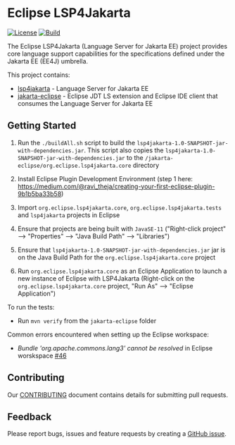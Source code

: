 # Eclipse LSP4Jakarta 
[![License](https://img.shields.io/badge/License-EPL%202.0-red.svg?label=license&logo=eclipse)](https://www.eclipse.org/legal/epl-2.0/) [![Build](https://github.com/eclipse/lsp4jakarta/workflows/Java%20CI%20-%20LSP4Jakarta/badge.svg)](https://github.com/eclipse/lsp4jakarta/actions)

The Eclipse LSP4Jakarta (Language Server for Jakarta EE) project provides core language support capabilities for the specifications defined under the Jakarta EE (EE4J) umbrella.

This project contains: 

- [lsp4jakarta](/lsp4jakarta) - Language Server for Jakarta EE
- [jakarta-eclipse](/jakarta-eclipse) - Eclipse JDT LS extension and Eclipse IDE client that consumes the Language Server for Jakarta EE

## Getting Started

1. Run the `./buildAll.sh` script to build the `lsp4jakarta-1.0-SNAPSHOT-jar-with-dependencies.jar`. This script also copies the `lsp4jakarta-1.0-SNAPSHOT-jar-with-dependencies.jar` to the `/jakarta-eclipse/org.eclipse.lsp4jakarta.core` directory

2. Install Eclipse Plugin Development Environment (step 1 here: https://medium.com/@ravi_theja/creating-your-first-eclipse-plugin-9b1b5ba33b58)

3. Import `org.eclipse.lsp4jakarta.core`, `org.eclipse.lsp4jakarta.tests` and `lsp4jakarta` projects in Eclipse

4. Ensure that projects are being built with `JavaSE-11` ("Right-click project" --> "Properties" --> "Java Build Path" --> "Libraries")

5. Ensure that `lsp4jakarta-1.0-SNAPSHOT-jar-with-dependencies.jar` jar is on the Java Build Path for the `org.eclipse.lsp4jakarta.core` project

7. Run `org.eclipse.lsp4jakarta.core` as an Eclipse Application to launch a new instance of Eclipse with LSP4Jakarta (Right-click on the `org.eclipse.lsp4jakarta.core` project, "Run As" --> "Eclipse Application")

To run the tests:
- Run `mvn verify` from the `jakarta-eclipse` folder

Common errors encountered when setting up the Eclipse workspace: 
- *Bundle 'org.apache.commons.lang3' cannot be resolved* in Eclipse worskspace [#46](https://github.com/eclipse/lsp4jakarta/issues/46)

## Contributing

Our [CONTRIBUTING](CONTRIBUTING.md) document contains details for submitting pull requests.

## Feedback

Please report bugs, issues and feature requests by creating a [GitHub issue](https://github.com/eclipse/lsp4jakarta/issues).
